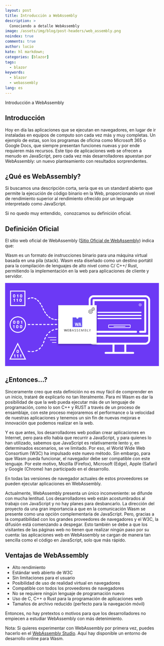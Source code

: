 ```yaml
---
layout: post
title: Introducción a WebAssembly
description: >
  Conociendo a detalle WebAssembly
image: /assets/img/blog/post-headers/web_assembly.png
noindex: true
comments: true
author: lucio
kate: hl markdown;
categories: [blazor]
tags:
  - blazor
keywords:
  - blazor
  - webassembly
lang: es
---
```


Introducción a WebAssembly

## Introducción

Hoy en día las aplicaciones que se ejecutan en navegadores, en lugar de ir instaladas en equipos de computo son cada vez más y muy completas. Un ejemplo de estas, son los programas de oficina como Microsoft 365 o Google Docs, que siempre presentan funciones nuevas y por ende requieren más recursos. Este tipo de aplicaciones web se ofrecen a menudo en JavaScript, pero cada vez más desarrolladores apuestan por WebAssembly: un nuevo planteamiento con resultados sorprendentes.

## ¿Qué es WebAssembly?

Si buscamos una descripción corta, sería que es un standard abierto que permite la ejecución de código binario en la Web, proporcionando un nivel de rendimiento superior al rendimiento ofrecido por un lenguaje interpretado como JavaScript.

Si no quedo muy entendido,  conozcamos su definición oficial.

## Definición Oficial

El sitio web oficial de WebAssembly ([Sitio Oficial de WebAssembly](https://webassembly.org/)) indica que:

Wasm es un formato de instrucciones binario para una máquina virtual basada en una pila (stack). Wasm esta diseñado como un destino portátil para la compilación de lenguajes de alto nivel como C/ C++/ Rust, permitiendo la implementación en la web para aplicaciones de cliente y servidor.

![image](/assets/img/blog/tutorials/blazor-webassembly/webassembly_binary.png)

## ¿Entonces...?

Sinceramente creo que esta definición no es muy fácil de comprender en un inicio, trataré de explicarlo no tan literalmente. Para mi Wasm es dar la posibilidad de que la web pueda ejecutar más de un lenguaje de programación, como lo son C++ y RUST a través de un proceso de ensamblaje, con este proceso mejoraremos el performance o la velocidad de nuestras aplicaciones y tenemos un sin fin de nuevas mejoras e innovación que podemos realizar en la web.

Y es que antes, los desarrolladores web podían crear aplicaciones en Internet, pero para ello había que recurrir a JavaScript, y para quienes lo han utilizado, sabemos que JavaScript es relativamente lento y, en determinados escenarios, se ve limitado. Por eso, el World Wide Web Consortium (W3C) ha impulsado este nuevo método. Sin embargo, para que Wasm pueda funcionar, el navegador debe ser compatible con este lenguaje. Por este motivo, Mozilla (Firefox), Microsoft (Edge), Apple (Safari) y Google (Chrome) han participado en el desarrollo.

En todas las versiones de navegador actuales de estos proveedores se pueden ejecutar aplicaciones en WebAssembly.

Actualmente, WebAssembly presenta un único inconveniente: se difunde con mucha lentitud. Los desarrolladores web están acostumbrados al trabajo con JavaScript y no hay planes para desbancarlo. La dirección del proyecto da una gran importancia a que en la comunicación Wasm se presente como una opción complementaria de JavaScript. Pero, gracias a la compatibilidad con los grandes proveedores de navegadores y el W3C, la difusión está comenzando a despegar. Esto también se debe a que los visitantes de las páginas web no tienen que realizar ningún paso por su cuenta: las aplicaciones web en WebAssembly se cargan de manera tan sencilla como el código en JavaScript, solo que más rápido.

## Ventajas de WebAssembly

* Alto rendimiento
* Estándar web abierto de W3C
* Sin limitaciones para el usuario
* Posibilidad de uso de realidad virtual en navegadores
* Compatible con todos los proveedores de navegadores
* No se requiere ningún lenguaje de programación nuevo
* Uso de C, C++ o Rust para la programación de aplicaciones web
* Tamaños de archivo reducido (perfecto para la navegación móvil)


Entonces, no hay pretextos o motivos para que los desarrolladores no empiecen a estudiar WebAssembly con más detenimiento.

Nota: Si quieres experimentar con WebAssembly por primera vez, puedes hacerlo en el [WebAssembly Studio](https://webassembly.studio/). Aquí hay disponible un entorno de desarrollo online para Wasm.
